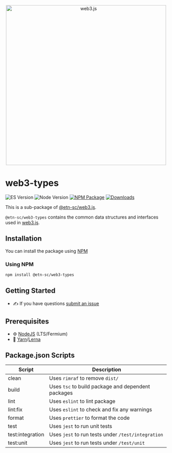 <p align="center">
  <img src="assets/logo/web3js.jpg" width="500" alt="web3.js" />
</p>

# web3-types

![ES Version](https://img.shields.io/badge/ES-2020-yellow)
![Node Version](https://img.shields.io/badge/node-14.x-green)
[![NPM Package][npm-image]][npm-url]
[![Downloads][downloads-image]][npm-url]

This is a sub-package of [@etn-sc/web3.js][repo].

`@etn-sc/web3-types` contains the common data structures and interfaces used in [web3.js][repo].

## Installation

You can install the package using [NPM](https://www.npmjs.com/package/@etn-sc/web3-types)

### Using NPM

```bash
npm install @etn-sc/web3-types
```

## Getting Started

-   :writing_hand: If you have questions [submit an issue](https://github.com/electroneum/electroneum-web3.js/issues/new)

## Prerequisites

-   :gear: [NodeJS](https://nodejs.org/) (LTS/Fermium)
-   :toolbox: [Yarn](https://yarnpkg.com/)/[Lerna](https://lerna.js.org/)

## Package.json Scripts

| Script           | Description                                        |
| ---------------- | -------------------------------------------------- |
| clean            | Uses `rimraf` to remove `dist/`                    |
| build            | Uses `tsc` to build package and dependent packages |
| lint             | Uses `eslint` to lint package                      |
| lint:fix         | Uses `eslint` to check and fix any warnings        |
| format           | Uses `prettier` to format the code                 |
| test             | Uses `jest` to run unit tests                      |
| test:integration | Uses `jest` to run tests under `/test/integration` |
| test:unit        | Uses `jest` to run tests under `/test/unit`        |

[docs]: https://docs.web3js.org/
[repo]: https://github.com/electroneum/electroneum-web3.js/tree/4.x/packages/web3-types
[npm-image]: https://img.shields.io/github/package-json/v/electroneum/electroneum-web3.js/4.x?filename=packages%2Fweb3-types%2Fpackage.json
[npm-url]: https://npmjs.org/package/@etn-sc/web3-types
[downloads-image]: https://img.shields.io/npm/dm/@etn-sc/web3-types?label=npm%20downloads
